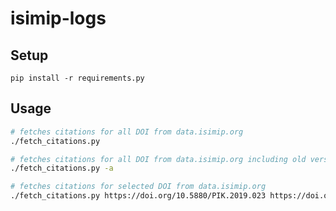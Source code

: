 isimip-logs
===========

Setup
-----

```
pip install -r requirements.py
```

Usage
-----

```bash
# fetches citations for all DOI from data.isimip.org
./fetch_citations.py  

# fetches citations for all DOI from data.isimip.org including old version
./fetch_citations.py -a

# fetches citations for selected DOI from data.isimip.org
./fetch_citations.py https://doi.org/10.5880/PIK.2019.023 https://doi.org/10.48364/ISIMIP.342217 
```
